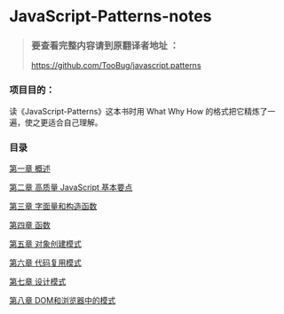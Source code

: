 # JavaScript-Patterns-notes

> ### 要查看完整内容请到原翻译者地址 ：
> https://github.com/TooBug/javascript.patterns

### 项目目的：
读《JavaScript-Patterns》这本书时用 What Why How 的格式把它精炼了一遍，使之更适合自己理解。

### 目录
[第一章 概述](1.Introduction.md)

[第二章 高质量 JavaScript 基本要点](2.Essentials.md)

[第三章 字面量和构造函数](3.Literals_and_Constructors.md)

[第四章 函数](4.Functions.md)

[第五章 对象创建模式](5.Object_Creation_Patterns.md)

[第六章 代码复用模式](6.Code_Reuse_Patterns.md)

[第七章 设计模式](7.Design_Patterns.md)

[第八章 DOM和浏览器中的模式](8.DOM_and_Browser_patterns.md)

